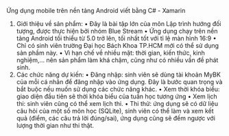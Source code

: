 Ứng dụng mobile trên nền tảng Android
viết bằng C# - Xamarin
1.	Giới thiệu về sản phẩm:
• Đây là bài tập lớn của môn Lập trình hướng đối tượng, được thực hiện bởi nhóm Blue Stream
•	Ứng dụng chạy trên nền tảng Android tối thiểu từ 5.0 trở lên, tối nhất tốt với tỉ lệ màn hình 16:9
•	Chỉ có sinh viên trường Đại học Bách Khoa TP.HCM mới có thể sử dụng sản phầm này.
•	Vì hạn chế về nhiều mặt: thời gian, kiến thức, kinh nghiệm,… nên sản phẩm làm khá chậm, cũng như có nhiều vấn đề phát sinh.
2.	Các chức năng dự kiến:
•	Đăng nhập: sinh viên sẽ dùng tài khoản MyBK của mỗi cá nhân để đăng nhập vào ứng dụng. Đây là bước quan trọng và bắt buộc nếu muốn sử dụng các chức năng khác.
•	Xem thời khóa biểu: giao diện đầu tiên sẽ thời khóa biểu của tuần học tương ứng
•	Xem lịch thi: sinh viên cũng có thể xem lịch thi.
•	Thi thử: ứng dụng sẽ có dữ liệu câu hỏi của một số môn học (SQLite), sinh viên có thể làm và xem kết quả (điểm, các câu trả lời đúng/sai), ứng dụng cũng sẽ đếm ngược với lượng thời gian như thi thật.
